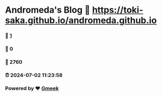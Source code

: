 # Andromeda's Blog :link: https://toki-saka.github.io/andromeda.github.io 
### :page_facing_up: [1](https://toki-saka.github.io/andromeda.github.io/tag.html) 
### :speech_balloon: 0 
### :hibiscus: 2760 
### :alarm_clock: 2024-07-02 11:23:58 
### Powered by :heart: [Gmeek](https://github.com/Meekdai/Gmeek)
